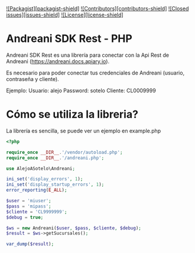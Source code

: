<!-- PROJECT SHIELDS -->
[![Packagist][packagist-shield]](https://packagist.org/packages/alejoasotelo/andreani)
[![Contributors][contributors-shield]](https://github.com/alejoasotelo/andreani-sdk-rest/graphs/contributors)
[![Closed issues][issues-shield]](https://github.com/alejoasotelo/andreani-sdk-rest/issues)
[![License][license-shield]](https://github.com/alejoasotelo/andreani-sdk-rest/blob/master/LICENSE)

Andreani SDK Rest - PHP
=================
Andreani SDK Rest es una librería para conectar con la Api Rest de Andreani (https://andreani.docs.apiary.io).

Es necesario para poder conectar tus credenciales de Andreani (usuario, contraseña y cliente).

Ejemplo:
Usuario: alejo
Password: sotelo
Cliente: CL0009999

Cómo se utiliza la libreria?
==========================
La librería es sencilla, se puede ver un ejemplo en example.php
```php
<?php

require_once __DIR__.'/vendor/autoload.php';
require_once __DIR__.'/andreani.php';

use AlejoASotelo\Andreani;

ini_set('display_errors', 1);
ini_set('display_startup_errors', 1);
error_reporting(E_ALL);

$user = 'miuser';
$pass = 'mipass';
$cliente = 'CL9999999';
$debug = true;

$ws = new Andreani($user, $pass, $cliente, $debug);
$result = $ws->getSucursales();

var_dump($result);
```
